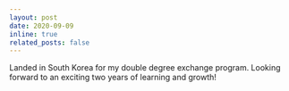 ```yaml
---
layout: post
date: 2020-09-09
inline: true
related_posts: false
---
```

Landed in South Korea for my double degree exchange program. Looking forward to an exciting two years of learning and growth!